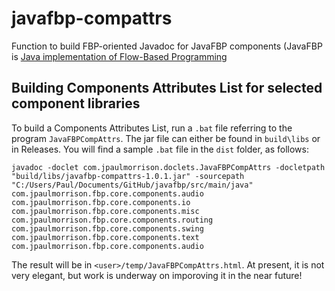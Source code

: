# javafbp-compattrs

Function to build FBP-oriented Javadoc for JavaFBP components (JavaFBP is [Java implementation of Flow-Based Programming](https://github.com/jpaulm/javafbp)

## Building Components Attributes List for selected component libraries

To build a Components Attributes List, run a `.bat` file referring to the program `JavaFBPCompAttrs`.  The jar file can either be found in `build\libs` or in Releases.  You will find a sample `.bat` file in the `dist` folder, as follows: 

    javadoc -doclet com.jpaulmorrison.doclets.JavaFBPCompAttrs -docletpath "build/libs/javafbp-compattrs-1.0.1.jar" -sourcepath  "C:/Users/Paul/Documents/GitHub/javafbp/src/main/java" com.jpaulmorrison.fbp.core.components.audio  com.jpaulmorrison.fbp.core.components.io  com.jpaulmorrison.fbp.core.components.misc  com.jpaulmorrison.fbp.core.components.routing  com.jpaulmorrison.fbp.core.components.swing  com.jpaulmorrison.fbp.core.components.text  com.jpaulmorrison.fbp.core.components.audio

The result will be in `<user>/temp/JavaFBPCompAttrs.html`. At present, it is not very elegant, but work is underway on imporoving it in the near future!

